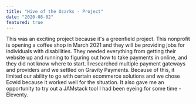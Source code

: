 ```yaml
---
title: "Hive of the Ozarks - Project"
date: "2020-08-02"
featured: true
---
```


This was an exciting project because it's a greenfield project. This nonprofit is opening a coffee shop in March 2021 and they will be providing jobs for individuals with disabilities. They needed everything from getting their website up and running to figuring out how to take payments in online, and they did not know where to start. I researched multiple payment gateways and providers and we settled on Gravity Payments. Because of this, it limited our ability to go with certain ecommerce solutions and we chose Ecwid because it worked well for the situation. It also gave me an opportunity to try out a JAMstack tool I had been eyeing for some time - Eleventy. 
